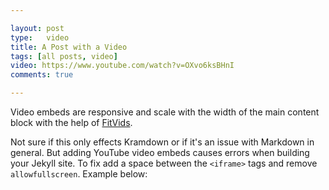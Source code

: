 ```yaml
---

layout: post
type:	video
title: A Post with a Video
tags: [all posts, video]
video: https://www.youtube.com/watch?v=OXvo6ksBHnI
comments: true

---
```


Video embeds are responsive and scale with the width of the main content block with the help of [FitVids](http://fitvidsjs.com/).

Not sure if this only effects Kramdown or if it's an issue with Markdown in general. But adding YouTube video embeds causes errors when building your Jekyll site. To fix add a space between the `<iframe>` tags and remove `allowfullscreen`. Example below:
